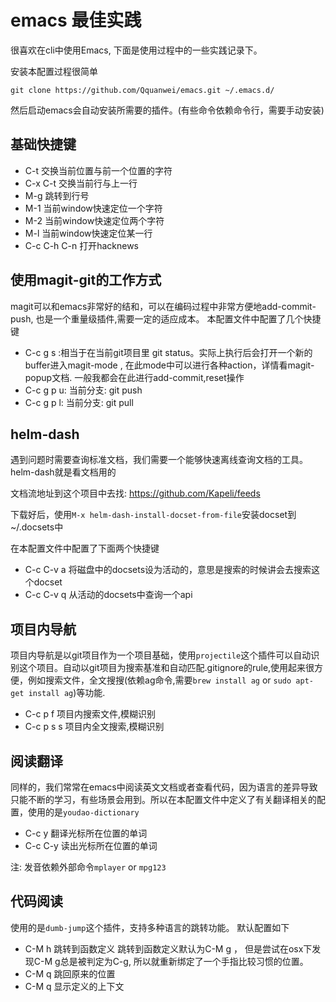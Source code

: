 # emacs 最佳实践
 很喜欢在cli中使用Emacs, 下面是使用过程中的一些实践记录下。
 
 安装本配置过程很简单

`git clone https://github.com/Qquanwei/emacs.git ~/.emacs.d/`

然后启动emacs会自动安装所需要的插件。(有些命令依赖命令行，需要手动安装)

## 基础快捷键

* C-t 交换当前位置与前一个位置的字符
* C-x C-t 交换当前行与上一行
* M-g 跳转到行号
* M-1 当前window快速定位一个字符
* M-2 当前window快速定位两个字符
* M-l 当前window快速定位某一行
* C-c C-h C-n 打开hacknews

## 使用magit-git的工作方式
 magit可以和emacs非常好的结和，可以在编码过程中非常方便地add-commit-push, 也是一个重量级插件,需要一定的适应成本。
 本配置文件中配置了几个快捷键
 
*  C-c g s  :相当于在当前git项目里 git status。实际上执行后会打开一个新的buffer进入magit-mode , 在此mode中可以进行各种action，详情看magit-popup文档. 一般我都会在此进行add-commit,reset操作
*  C-c g p u: 当前分支: git push
*  C-c g p l: 当前分支: git pull

## helm-dash
  遇到问题时需要查询标准文档，我们需要一个能够快速离线查询文档的工具。helm-dash就是看文档用的
  
  文档流地址到这个项目中去找: https://github.com/Kapeli/feeds
  
  下载好后，使用`M-x helm-dash-install-docset-from-file`安装docset到~/.docsets中

  在本配置文件中配置了下面两个快捷键

* C-c C-v a 将磁盘中的docsets设为活动的，意思是搜索的时候讲会去搜索这个docset
* C-c C-v q 从活动的docsets中查询一个api
  
## 项目内导航
 项目内导航是以git项目作为一个项目基础，使用`projectile`这个插件可以自动识别这个项目。自动以git项目为搜索基准和自动匹配.gitignore的rule,使用起来很方便，例如搜索文件，全文搜搜(依赖ag命令,需要`brew install ag` or `sudo apt-get install ag`)等功能.

* C-c p f  项目内搜索文件,模糊识别
* C-c p s s 项目内全文搜索,模糊识别

## 阅读翻译
  同样的，我们常常在emacs中阅读英文文档或者查看代码，因为语言的差异导致只能不断的学习，有些场景会用到。所以在本配置文件中定义了有关翻译相关的配置，使用的是`youdao-dictionary`

* C-c y 翻译光标所在位置的单词
* C-c C-y 读出光标所在位置的单词

注:  发音依赖外部命令`mplayer` or `mpg123`

## 代码阅读
  使用的是`dumb-jump`这个插件，支持多种语言的跳转功能。
  默认配置如下

* C-M h 跳转到函数定义
跳转到函数定义默认为C-M g ， 但是尝试在osx下发现C-M g总是被判定为C-g, 所以就重新绑定了一个手指比较习惯的位置。
* C-M q 跳回原来的位置
* C-M q 显示定义的上下文
